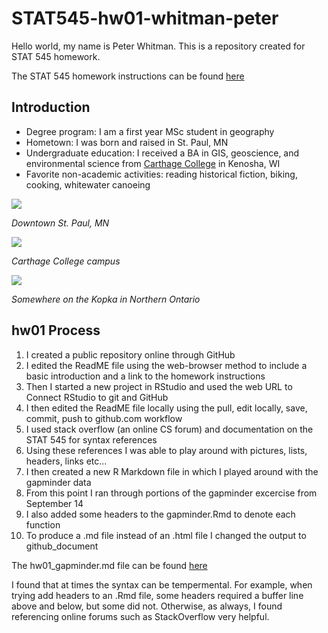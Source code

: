 # STAT545-hw01-whitman-peter

Hello world, my name is Peter Whitman. This is a repository created for STAT 545 homework. 

The STAT 545 homework instructions can be found [here](http://stat545.com/syllabus.html)

## Introduction ##
* Degree program: I am a first year MSc student in geography
* Hometown: I was born and raised in St. Paul, MN
* Undergraduate education: I received a BA in GIS, geoscience, and environmental science from [Carthage College](https://www.carthage.edu/) in Kenosha, WI
* Favorite non-academic activities: reading historical fiction, biking, cooking, whitewater canoeing

![](https://i.pinimg.com/736x/15/23/e5/1523e522c3450d7fb1e2e8c00b4e543f--twin-cities-minneapolis.jpg)

*Downtown St. Paul, MN*

![](http://www.chicagobusiness.com/colleges-2016/images/sponsor-image-carthage.jpg)

*Carthage College campus*

![](https://scontent-sea1-1.xx.fbcdn.net/v/t1.0-9/599459_616544582597_2059276908_n.jpg?oh=d1003c2672ba481af4109786daf2b62a&oe=5A5F0016)

*Somewhere on the Kopka in Northern Ontario*

## hw01 Process ##

1. I created a public repository online through GitHub
2. I edited the ReadME file using the web-browser method to include a basic introduction and a link to the homework instructions 
3. Then I started a new project in RStudio and used the web URL to Connect RStudio to git and GitHub
4. I then edited the ReadME file locally using the pull, edit locally, save, commit, push to github.com workflow
5. I used stack overflow (an online CS forum) and documentation on the STAT 545 for syntax references 
6. Using these references I was able to play around with pictures, lists, headers, links etc...
7. I then created a new R Markdown file in which I played around with the gapminder data
8. From this point I ran through portions of the gapminder excercise from September 14
9. I also added some headers to the gapminder.Rmd to denote each function
8. To produce a .md file instead of an .html file I changed the output to github_document

The hw01_gapminder.md file can be found [here](hw01_gapminder.md)

I found that at times the syntax can be tempermental. For example, when trying add headers to an .Rmd file, some headers required a buffer line above and below, but some did not. Otherwise, as always, I found referencing online forums such as StackOverflow very helpful. 

